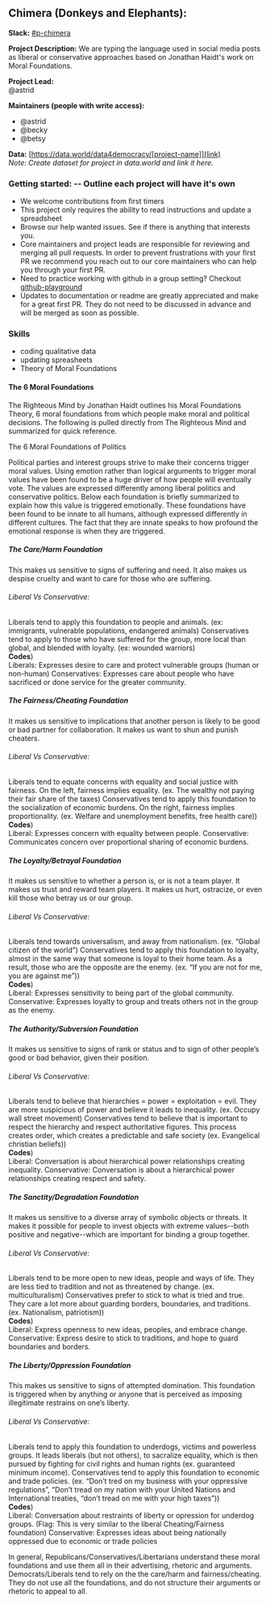 ## Chimera (Donkeys and Elephants):

**Slack:** [#p-chimera](https://datafordemocracy.slack.com/messages/C7RUTAK9C)

**Project Description:**
We are typing the language used in social media posts as liberal or conservative approaches based on Jonathan Haidt's work on Moral Foundations. 

**Project Lead:**  
@astrid

**Maintainers (people with write access):**
* @astrid
* @becky
* @betsy

**Data:** [https://data.world/data4democracy/[project-name]](link)   
_Note: Create dataset for project in data.world and link it here._


### Getting started:  -- Outline each project will have it's own
* We welcome contributions from first timers 
* This project only requires the ability to read instructions and update a spreadsheet
* Browse our help wanted issues. See if there is anything that interests you.
* Core maintainers and project leads are responsible for reviewing and merging all pull requests. In order to prevent frustrations with your first PR we recommend you reach out to our core maintainers who can help you through your first PR.
* Need to practice working with github in a group setting? Checkout [github-playground](https://github.com/Data4Democracy/github-playground)
* Updates to documentation or readme are greatly appreciated and make for a great first PR. They do not need to be discussed in advance and will be merged as soon as possible.


### Skills
* coding qualitative data
* updating spreasheets
* Theory of Moral Foundations




#### The 6 Moral Foundations
The Righteous Mind  by Jonathan Haidt outlines his Moral Foundations Theory,  6 moral foundations from which people make moral and political decisions. The following is pulled directly from The Righteous Mind and summarized for quick reference. 

The 6 Moral Foundations of Politics

Political parties and interest groups strive to make their concerns trigger moral values. Using emotion rather than logical arguments to trigger moral values have been found to be a huge driver of how people will eventually vote. The values are expressed differently among liberal politics and conservative politics. 
Below each foundation is briefly summarized to explain how this value is triggered emotionally. These foundations have been found to be innate to all humans, although expressed differently in different cultures. The fact that they are innate speaks to how profound the emotional response is when they are triggered.

##### The Care/Harm Foundation
This makes us sensitive to signs of  suffering and need. It also makes us despise cruelty and want to care for those who are suffering. 
###### Liberal Vs Conservative:
Liberals tend to apply this foundation to people and animals. (ex: immigrants, vulnerable populations, endangered animals)
Conservatives tend to apply to those who have suffered for the group, more local than global, and blended with loyalty. (ex: wounded warriors)<br>
**Codes**)<br>
Liberals:  Expresses desire to care and protect vulnerable groups (human or non-human)
Conservatives: Expresses care about people who have sacrificed or done service for the greater community.

##### The Fairness/Cheating Foundation
It makes us sensitive to implications that another person is likely to be good or bad partner for collaboration. It makes us want to shun and punish cheaters.  
###### Liberal Vs Conservative:
Liberals tend to equate concerns with equality and social justice with fairness. On the left, fairness implies equality. (ex. The wealthy not paying their fair share of the taxes)
Conservatives tend to apply this foundation to the socialization of economic burdens. On the right, fairness implies proportionality. (ex. Welfare and unemployment benefits, free health care))<br>
**Codes**)<br>
Liberal: Expresses concern with equality between people.
Conservative: Communicates concern over proportional sharing of economic burdens.

##### The Loyalty/Betrayal Foundation
It makes us sensitive to whether a person is, or is not a team player. It makes us trust and reward team players. It makes us hurt, ostracize, or even kill those who betray us or our group. 
###### Liberal Vs Conservative:
Liberals tend towards universalism, and away from nationalism. (ex. “Global citizen of the world”)
Conservatives tend to apply this foundation to loyalty, almost in the same way that someone is loyal to their home team. As a result, those who are the opposite are the enemy. (ex. “If you are not for me, you are against me”))<br>
**Codes**)<br>
Liberal: Expresses sensitivity to being part of the global community.
Conservative: Expresses loyalty to group and treats others not in the group as the enemy.

##### The Authority/Subversion Foundation
It makes us sensitive to signs of rank or status and to sign of other people’s good or bad behavior, given their position.  
###### Liberal Vs Conservative:
Liberals tend to believe that hierarchies = power = exploitation = evil. They are more suspicious of power and believe it leads to inequality. (ex. Occupy wall street movement)
Conservatives tend to believe that is important to respect the hierarchy and respect authoritative figures. This process creates order, which creates a predictable and safe society (ex. Evangelical christian beliefs))<br>
**Codes**)<br>
Liberal: Conversation is about hierarchical power relationships creating inequality. 
Conservative: Conversation is about a hierarchical power relationships creating respect and safety.

##### The Sanctity/Degradation Foundation
It makes us sensitive to a diverse array of symbolic objects or threats. It makes it possible for people to invest objects with extreme values--both positive and negative--which are important for binding a group together. 
###### Liberal Vs Conservative:
Liberals tend to be more open to new ideas, people and ways of life. They are less tied to tradition and not as threatened by change. (ex. multiculturalism)
Conservatives prefer to stick to what is tried and true. They care a lot more about guarding borders, boundaries, and traditions. (ex. Nationalism, patriotism))<br>
**Codes**)<br>
Liberal: Express openness to new ideas, peoples,  and embrace change.
Conservative: Express desire to stick to traditions, and hope to guard boundaries and borders.

##### The Liberty/Oppression Foundation
This makes us sensitive to signs of attempted domination. This foundation is triggered when by anything or anyone that is perceived as imposing illegitimate restrains on one’s liberty. 
###### Liberal Vs Conservative:
Liberals tend to apply this foundation to underdogs, victims and powerless groups. It leads liberals (but not others), to sacralize equality, which is then pursued by fighting for civil rights and human rights (ex. guaranteed minimum income).
Conservatives tend to apply this foundation to economic and trade policies. (ex. “Don’t tred on my business with your oppressive regulations”, “Don’t tread on my nation with your United Nations and International treaties, “don’t tread on me with your high taxes”))<br>
**Codes**)<br>
Liberal: Conversation about restraints of liberty or opression for underdog groups. (Flag:  This is very similar to the liberal Cheating/Fairness foundation)
Conservative: Expresses ideas about being nationally oppressed due to economic or trade policies


In general, Republicans/Conservatives/Libertarians understand these moral foundations and use them all in their advertising, rhetoric and arguments. Democrats/Liberals tend to rely on the the care/harm and fairness/cheating. They do not use all the foundations, and do not structure their arguments or rhetoric to appeal to all. 

